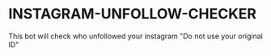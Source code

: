 # INSTAGRAM-UNFOLLOW-CHECKER
This bot will check who unfollowed your instagram "Do not use your original ID"
